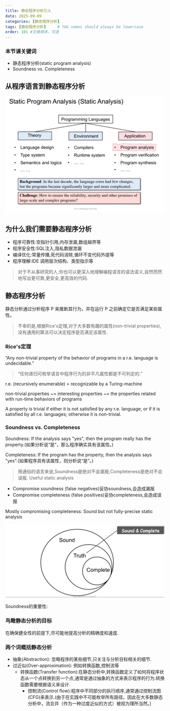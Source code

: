 ```yaml
---
title: 静态程序分析引入
date: 2025-09-09
categories: [静态程序分析]
tags: [静态程序分析]     # TAG names should always be lowercase
order: 101 #文章顺序，可选
---
```


### 本节课关键词

- 静态程序分析(static program analysis)
- Soundness vs. Completeness

## 从程序语言到静态程序分析

![image](../assets/img/静态程序分析/staticProgramAnalysis.png)

## 为什么我们需要静态程序分析

- 程序可靠性:空指针引用,内存泄漏,数组越界等
- 程序安全性:SQL注入,隐私数据泄漏
- 编译优化:常量传播,死代码消除,循环不变代码外提等
- 程序理解:IDE 调用层次结构、类型指示等

> 对于不从事研究的人,你也可以更深入地理解编程语言的语法语义,自然而然地写出更可靠,更安全,更高效的代码.

## 静态程序分析

静态分析通过分析程序 P 来推断其行为，并在运行 P 之前确定它是否满足某些属性。

> 不幸的是,根据Rice's定理,对于大多数有趣的属性(non-trivial properties),没有通用的算法可以决定程序是否满足该属性.

### Rice's定理

“Any non-trivial property of the behavior of 
programs in a r.e. language is undecidable.”

> “任何递归可枚举语言中程序行为的非平凡属性都是不可判定的.”

r.e. (recursively enumerable) = recognizable by a Turing-machine

non-trivial properties
~= interesting properties
~= the properties related with run-time behaviors of programs

A property is trivial if either it is not satisfied by any r.e. language, or if it is satisfied by all r.e. languages; otherwise it is non-trivial.

### Soundness vs. Completeness

Soundness: If the analysis says "yes", then the program really has the property.(如果分析说“是”，那么程序确实具有该属性。)

Completeness: If the program has the property, then the analysis says "yes".(如果程序具有该属性，则分析说“是”。)

> 用通俗的语言来说,Soundness是绝对不会漏报,Completeness是绝对不会误报.
Useful static analysis

- Compromise soundness (false negatives)妥协soundness,会造成漏报
- Compromise completeness (false positives)妥协completeness,会造成误报

Mostly compromising completeness:
Sound but not fully-precise static analysis

![image](../assets/img/静态程序分析/Sound$Complete.png)

Soundness的重要性:

### 鸟瞰静态分析的目标

在确保健全性的前提下,尽可能地提高分析的精确度和速度.

### 两个词概括静态分析

- 抽象(Abstraction): 忽略程序的某些细节,只关注与分析目标相关的细节.
- 过近似(Over-approximation): 例如转换函数,控制流等
  - 转换函数(Transfer function):在静态分析中,转换函数定义了如何将程序状态从一个点转换到另一个点,通常是通过抽象的方式来表示程序的行为.转换函数需要根据语义来设计.
    - 控制流(Control flow):程序中不同部分的执行顺序,通常通过控制流图(CFG)来表示.(由于在实践中不可能枚举所有路径，因此在大多数静态分析中，流合并（作为一种过度近似的方式）被视为理所当然。)
